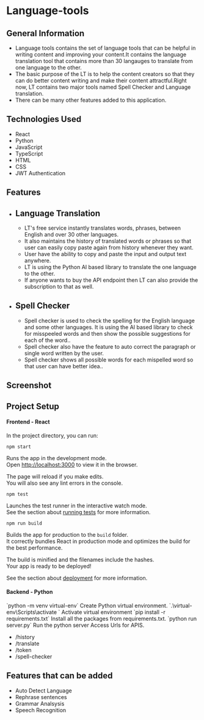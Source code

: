 # Language-tools
<h2>General Information</h2>
<ul>
  <li>Language tools contains the set of language tools that can be helpful in writing content and improving your content.It contains the language translation tool that contains more than 30 langauges to translate from one language to the other.
</li>
  <li>The basic purpose of the LT is to help the content creators so that they can do better content writing and make their content attractful.Right now, LT contains two major tools named Spell Checker and Language translation.
</li>
  <li>There can be many other features added to this application.</li>
</ul>
<h2>Technologies Used</h2>
<ul>
  <li> React</li>
  <li> Python</li>
  <li> JavaScript</li>
  <li> TypeScript</li>
  <li> HTML</li>
  <li> CSS</li>
  <li> JWT Authentication</li>
 </ul>
<h2> Features</h2>
<ul>
<li><h2>Language Translation</h2> <ul>
  <li>LT's free service instantly translates words, phrases, between English and over 30 other languages.</li>
  <li>It also maintains the history of translated words or phrases so that user can easily copy paste again from history whenever they want.</li>
  <li>User have the ability to copy and paste the input and output text anywhere.</li>
  <li>LT is using the Python AI based library to translate the one language to the other.</li>
  <li>If anyone wants to buy the API endpoint then LT can also provide the subscription to that as well.</li>
 </ul></li>
<li><h2>Spell Checker</h2> <ul>
  <li>Spell checker is used to check the spelling for the English language and some other languages. It is using the AI based library to check for misspeeled words and then show the possible suggestions for each of the word..</li>
  <li>Spell checker also have the feature to auto correct the paragraph or single word written by the user.</li>
  <li>Spell checker shows all possible words for each mispelled word so that user can have better idea..</li>
 </ul></li>
</ul>
<h2>Screenshot</h2>
<h2> Project Setup</h2>
<h4>Frontend - React</h3>
In the project directory, you can run:

 `npm start`

Runs the app in the development mode.\
Open [http://localhost:3000](http://localhost:3000) to view it in the browser.

The page will reload if you make edits.\
You will also see any lint errors in the console.

 `npm test`

Launches the test runner in the interactive watch mode.\
See the section about [running tests](https://facebook.github.io/create-react-app/docs/running-tests) for more information.

`npm run build`

Builds the app for production to the `build` folder.\
It correctly bundles React in production mode and optimizes the build for the best performance.

The build is minified and the filenames include the hashes.\
Your app is ready to be deployed!

See the section about [deployment](https://facebook.github.io/create-react-app/docs/deployment) for more information.
<h4>Backend - Python</h3>
`python -m venv virtual-env`
Create Python virtual environment.
`.\virtual-env\Scripts\activate `
Activate virtual environment
`pip install -r requirements.txt`
Install all the packages from requirements.txt.
`python run server.py`
Run the python server
Access Urls for APIS.
<ul>
  <li>/history</li>
  <li>/translate</li>
  <li>/token</li>
  <li>/spell-checker</li>
 </ul>
<h2> Features that can be added</h2>
<ul>
  <li>Auto Detect Language</li>
  <li>Rephrase sentences</li>
  <li>Grammar Analsysis</li>
  <li>Speech Recognition</li>
 </ul>
